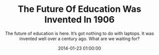 ---
layout: post
title:  "The Future Of Education Was Invented In 1906"
subtitle:  "The future of education is here. It’s got nothing to do with laptops. It was invented well over a century ago. What are we waiting for?"
date:   2014-01-23 01:00:00
refurl: http://www.forbes.com/sites/pascalemmanuelgobry/2014/01/22/the-future-of-education-internet-one-laptop-per-child-ted-sugata-mitra-montessori/
source: forbes.com
categories: linkpost
---